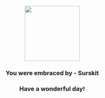 <p align="center">
    <img src="https://raw.githubusercontent.com/PokeAPI/sprites/master/sprites/pokemon/283.png" width="150" height="150">
</p>
<h3 align="center">You were embraced by - <b>Surskit</b></h3>
<h3 align="center">Have a wonderful day!</h3>
